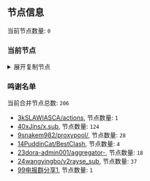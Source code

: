 
## 节点信息
当前节点数量: `0`
### 当前节点
<details>
  <summary>展开复制节点</summary>

    

</details>

### 鸣谢名单
当前合并节点总数: `206`
- [3kSLAWIASCA/actions](https://github.com/kSLAWIASCA/actions), 节点数量: `1`
- [40xJins/x.sub](https://github.com/0xJins/x.sub), 节点数量: `124`
- [9snakem982/proxypool/](https://github.com/snakem982/proxypool/), 节点数量: `28`
- [14PuddinCat/BestClash](https://github.com/PuddinCat/BestClash), 节点数量: `4`
- [23dora-admin001/aggregator-](https://github.com/dora-admin001/aggregator-), 节点数量: `18`
- [24wangyingbo/v2rayse_sub](https://github.com/wangyingbo/v2rayse_sub), 节点数量: `37`
- [99电报群分享1](https://github.com/cdddbc/getAirport), 节点数量: `1`



